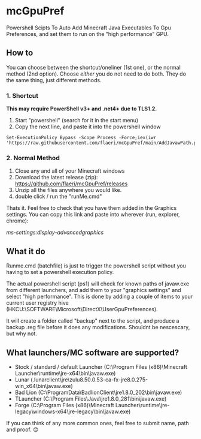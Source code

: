 # mcGpuPref
Powershell Scipts To Auto Add Minecraft Java Executables To Gpu Preferences, and set them to run on the "high performance" GPU.

## How to

You can choose between the shortcut/oneliner (1st one), or the normal method (2nd option).
Choose *either* you do not need to do both. They do the same thing, just different methods.

### 1. Shortcut

**This may require PowerShell v3+ and .net4+ due to TLS1.2.**

1. Start "powershell" (search for it in the start menu)
2. Copy the next line, and paste it into the powershell window 
```
Set-ExecutionPolicy Bypass -Scope Process -Force;iex(iwr 'https://raw.githubusercontent.com/flaeri/mcGpuPref/main/AddJavawPath.ps1')
```

### 2. Normal Method
1. Close any and all of your Minecraft windows
2. Download the latest release (zip): https://github.com/flaeri/mcGpuPref/releases
3. Unzip all the files anywhere you would like.
4. double click / run the "runMe.cmd"

Thats it. Feel free to check that you have them added in the Graphics settings. 
You can copy this link and paste into wherever (run, explorer, chrome):

*ms-settings:display-advancedgraphics*

## What it do

Runme.cmd (batchfile) is just to trigger the powershell script without you having to set a powershell execution policy.


The actual powershell script (ps1) will check for known paths of javaw.exe from different launchers, and add them to your "graphics settings" and select "high performance".
This is done by adding a couple of items to your current user registry hive (HKCU:\SOFTWARE\Microsoft\DirectX\UserGpuPreferences).


It will create a folder called "backup" next to the script, and produce a backup .reg file before it does any modifications. Shouldnt be nescescary, but why not.

## What launchers/MC software are supported?

* Stock / standard / default Launcher (C:\Program Files (x86)\Minecraft Launcher\runtime\jre-x64\bin\javaw.exe)
* Lunar (<userprofile>\.lunarclient\jre\zulu8.50.0.53-ca-fx-jre8.0.275-win_x64\bin\javaw.exe)
* Bad Lion (C:\ProgramData\BadlionClient\jre1.8.0_202\bin\javaw.exe)
* TLauncher (C:\Program Files\Java\jre1.8.0_281\bin\javaw.exe)
* Forge (C:\Program Files (x86)\Minecraft Launcher\runtime\jre-legacy\windows-x64\jre-legacy\bin\javaw.exe)

If you can think of any more common ones, feel free to submit name, path and proof. :blush:

